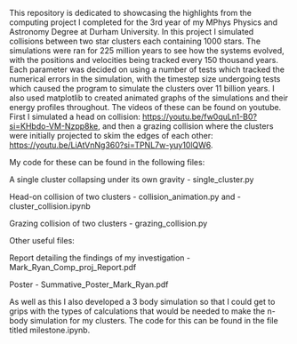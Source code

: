 This repository is dedicated to showcasing the highlights from the computing project I completed for the 3rd year of my MPhys Physics and Astronomy Degree at Durham University. In this project I simulated collisions between two star clusters each containing 1000 stars. The simulations were ran for 225 million years to see how the systems evolved, with the positions and velocities being tracked every 150 thousand years. Each parameter was decided on using a number of tests which tracked the numerical errors in the simulation, with the timestep size undergoing tests which caused the program to simulate the clusters over 11 billion years. I also used matplotlib to created animated graphs of the simulations and their energy profiles throughout. The videos of these can be found on youtube. First I simulated a head on collision: https://youtu.be/fw0quLn1-B0?si=KHbdo-VM-Nzpp8ke, and then a grazing collision where the clusters were initially projected to skim the edges of each other: https://youtu.be/LiAtVnNg360?si=TPNL7w-yuy10lQW6.

My code for these can be found in the following files:

A single cluster collapsing under its own gravity - single_cluster.py

Head-on collision of two clusters - collision_animation.py and - cluster_collision.ipynb
                                  
Grazing collision of two clusters - grazing_collision.py

Other useful files:

Report detailing the findings of my investigation - Mark_Ryan_Comp_proj_Report.pdf

Poster - Summative_Poster_Mark_Ryan.pdf

As well as this I also developed a 3 body simulation so that I could get to grips with the types of calculations that would be needed to make the n-body simulation for my clusters. The code for this can be found in the file titled milestone.ipynb.
